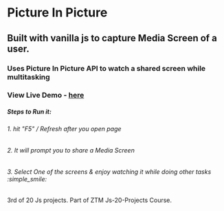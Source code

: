# Picture In Picture
## Built with vanilla js to capture Media Screen of a user.
### Uses Picture In Picture API to watch a shared screen while multitasking
### View Live Demo - [here](https://akiijadhav.github.io/Quote-Generator/)

<h5> Steps to Run it: </h5>
<h6>1. hit "F5" / Refresh after you open page</h6>
<h6>2. It will prompt you to share a Media Screen</h6>
<h6>3. Select One of the screens & enjoy watching it while doing other tasks :simple_smile:</h6>

3rd of 20 Js projects.
Part of ZTM Js-20-Projects Course.
